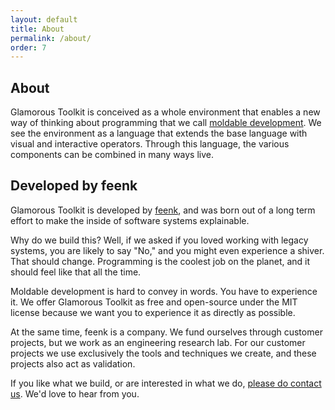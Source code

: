 ```yaml
---
layout: default
title: About
permalink: /about/
order: 7
---
```


<section id="components">
  <div class="container pt-5 pb-5 jumbotron-small">
    <div class="row">
      <div class="col-lg-8">
          <h1>About</h1>
          <p class="lead">Glamorous Toolkit is conceived as a whole environment that enables a new way of thinking about programming that we call <a href="/docs/moldable">moldable development</a>. We see the environment as a language that extends the base language with visual and interactive operators. Through this language, the various components can be combined in many ways live.
          </p>
          <h2>Developed by feenk</h2>
          <p class="lead">
            Glamorous Toolkit is developed by <a href="https://feenk.com">feenk</a>, and was born out of a long term effort to make the inside of software systems explainable.
          </p>
          <p class="lead">
            Why do we build this? Well, if we asked if you loved working with legacy systems, you are likely to say "No," and you might even experience a shiver. That should change. Programming is the coolest job on the planet, and it should feel like that all the time.
          </p>
          <p class="lead">
            Moldable development is hard to convey in words. You have to experience it. We offer Glamorous Toolkit as free and open-source under the MIT license because we want you to experience it as directly as possible.
          </p>
          <p class="lead">
            At the same time, feenk is a company. We fund ourselves through customer projects, but we work as an engineering research lab. For our customer projects we use exclusively the tools and techniques we create, and these projects also act as validation.
          </p>
          <p class="lead">
            If you like what we build, or are interested in what we do, <a href="https://feenk.com">please do contact us</a>. We'd love to hear from you.
          </p>
      </div>
    </div>
  </div> <!-- container -->
</section>
